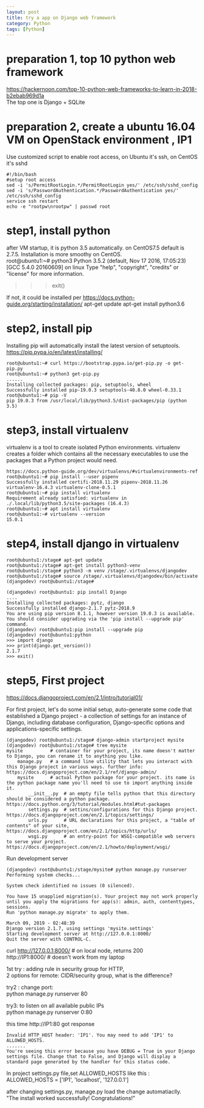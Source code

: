 ```yaml
---
layout: post
title: try a app on Django web framework 
category: Python
tags: [Python]
---
```


# preparation 1, top 10 python web framework
  https://hackernoon.com/top-10-python-web-frameworks-to-learn-in-2018-b2ebab969d1a   
  The top one is  Django + SQLite

# preparation 2, create a ubuntu 16.04 VM on OpenStack environment , IP1
Use customized script to enable root access, on Ubuntu it's ssh, on CentOS it's sshd
```
#!/bin/bash
#setup root access 
sed -i 's/PermitRootLogin.*/PermitRootLogin yes/' /etc/ssh/sshd_config
sed -i 's/PasswordAuthentication.*/PasswordAuthentication yes/' /etc/ssh/sshd_config
service ssh restart
echo -e "rootpw\nrootpw" | passwd root
```

# step1, install python
after VM startup, it is python 3.5 automatically.  on CentOS7.5 default is 2.7.5. Installation is more smoothy on CentOS.   
root@ubuntu1:~# python3
Python 3.5.2 (default, Nov 17 2016, 17:05:23)
[GCC 5.4.0 20160609] on linux
Type "help", "copyright", "credits" or "license" for more information.
>>> exit()

If not, it could be installed per https://docs.python-guide.org/starting/installation/
apt-get update 
apt-get install python3.6

# step2, install pip
Installing pip will automatically install the latest version of setuptools. https://pip.pypa.io/en/latest/installing/
```
root@ubuntu1:~# curl https://bootstrap.pypa.io/get-pip.py -o get-pip.py
root@ubuntu1:~# python3 get-pip.py
......
Installing collected packages: pip, setuptools, wheel
Successfully installed pip-19.0.3 setuptools-40.8.0 wheel-0.33.1
root@ubuntu1:~# pip -V
pip 19.0.3 from /usr/local/lib/python3.5/dist-packages/pip (python 3.5)
```

# step3, install virtualenv 
virtualenv is a tool to create isolated Python environments. virtualenv creates a folder which contains all the necessary executables to use the packages that a Python project would need.
```
https://docs.python-guide.org/dev/virtualenvs/#virtualenvironments-ref
root@ubuntu1:~# pip install --user pipenv
Successfully installed certifi-2018.11.29 pipenv-2018.11.26 virtualenv-16.4.3 virtualenv-clone-0.5.1
root@ubuntu1:~# pip install virtualenv
Requirement already satisfied: virtualenv in ./.local/lib/python3.5/site-packages (16.4.3)
root@ubuntu1:~# apt install virtualenv
root@ubuntu1:~# virtualenv --version
15.0.1
```

# step4, install django in virtualenv
```
root@ubuntu1:/stage# apt-get update 
root@ubuntu1:/stage# apt-get install python3-venv
root@ubuntu1:/stage# python3 -m venv /stage/.virtualenvs/djangodev
root@ubuntu1:/stage# source /stage/.virtualenvs/djangodev/bin/activate
(djangodev) root@ubuntu1:/stage#

(djangodev) root@ubuntu1: pip install Django
....
Installing collected packages: pytz, django
Successfully installed django-2.1.7 pytz-2018.9
You are using pip version 8.1.1, however version 19.0.3 is available.
You should consider upgrading via the 'pip install --upgrade pip' command.
(djangodev) root@ubuntu1:pip install --upgrade pip
(djangodev) root@ubuntu1:python
>>> import django
>>> print(django.get_version())
2.1.7
>>> exit()

```

# step5, First project
https://docs.djangoproject.com/en/2.1/intro/tutorial01/

For first project, let's do some initial setup, auto-generate some code that established a Django project - a collection of settings for an instance of Django, including database configuration, Django-specific options and applications-specific settings.    
```
(djangodev) root@ubuntu1:/stage# django-admin startproject mysite
(djangodev) root@ubuntu1:/stage# tree mysite
mysite          # container for your project, its name doesn't matter to Django, you can rename it to anything you like. 
    manage.py   # a command line utility that lets you interact with this Django project in various ways. further info: https://docs.djangoproject.com/en/2.1/ref/django-admin/
    mysite      # actual Python package for your project. its name is the python package name you'll need to use to import anything inside it. 
        __init__.py  # an empty file tells python that this directory should be considered a python package.  https://docs.python.org/3/tutorial/modules.html#tut-packages
        settings.py  # settins/configurations for this Django project. https://docs.djangoproject.com/en/2.1/topics/settings/
        urls.py      # URL declarations for this project, a "table of contents" of your site, https://docs.djangoproject.com/en/2.1/topics/http/urls/
        wsgi.py      # an entry-point for WSGI-compatible web servers to serve your project. https://docs.djangoproject.com/en/2.1/howto/deployment/wsgi/
 ```

 Run development server
 ```
 (djangodev) root@ubuntu1:/stage/mysite# python manage.py runserver
Performing system checks...

System check identified no issues (0 silenced).

You have 15 unapplied migration(s). Your project may not work properly until you apply the migrations for app(s): admin, auth, contenttypes, sessions.
Run 'python manage.py migrate' to apply them.

March 09, 2019 - 02:48:39
Django version 2.1.7, using settings 'mysite.settings'
Starting development server at http://127.0.0.1:8000/
Quit the server with CONTROL-C.
```

curl http://127.0.0.1:8000/    # on local node,  returns 200   
http://IP1:8000/               # doesn't work from my laptop  

1st try : adding rule in security group for HTTP,     
2 options for remote:  CIDR/security group, what is the difference?   
  
try2 : change port:   
python manage.py runserver 80   
  
try3: to listen on all available public IPs  
python manage.py runserver 0:80  
  
this time http://IP1:80 got response
```
Invalid HTTP_HOST header: 'IP1'. You may need to add 'IP1' to ALLOWED_HOSTS.
.......
You're seeing this error because you have DEBUG = True in your Django settings file. Change that to False, and Django will display a standard page generated by the handler for this status code.
```

In project settings.py file,set ALLOWED_HOSTS like this :   
ALLOWED_HOSTS = ['IP1', 'localhost', '127.0.0.1']   

after changing settings.py, manage.py load the change automatiaclly.    
"The install worked successfully! Congratulations!"   

















